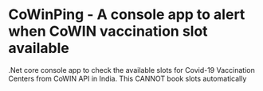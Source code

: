 # CoWinPing - A console app to alert when CoWIN vaccination slot available

.Net core console app to check the available slots for Covid-19 Vaccination Centers from CoWIN API in India. This CANNOT book slots automatically
